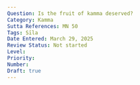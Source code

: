 ```yaml
---
Question: Is the fruit of kamma deserved?
Category: Kamma
Sutta References: MN 50
Tags: Sīla
Date Entered: March 29, 2025
Review Status: Not started
Level: 
Priority: 
Number: 
Draft: true
---
```

